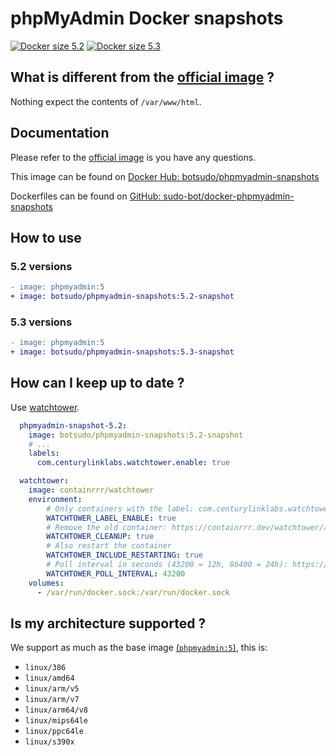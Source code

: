 # phpMyAdmin Docker snapshots

[![Docker size 5.2](https://img.shields.io/docker/image-size/botsudo/phpmyadmin-snapshots/5.2-snapshot?style=flat-square)](https://hub.docker.com/r/botsudo/phpmyadmin-snapshots)
[![Docker size 5.3](https://img.shields.io/docker/image-size/botsudo/phpmyadmin-snapshots/5.3-snapshot?style=flat-square)](https://hub.docker.com/r/botsudo/phpmyadmin-snapshots)

## What is different from the [official image](https://hub.docker.com/_/phpmyadmin) ?

Nothing expect the contents of `/var/www/html`.

## Documentation

Please refer to the [official image](https://hub.docker.com/_/phpmyadmin) is you have any questions.

This image can be found on [Docker Hub: botsudo/phpmyadmin-snapshots](https://hub.docker.com/r/botsudo/phpmyadmin-snapshots)

Dockerfiles can be found on [GitHub: sudo-bot/docker-phpmyadmin-snapshots](https://github.com/sudo-bot/docker-phpmyadmin-snapshots)

## How to use

### 5.2 versions

```diff
- image: phpmyadmin:5
+ image: botsudo/phpmyadmin-snapshots:5.2-snapshot
```

### 5.3 versions

```diff
- image: phpmyadmin:5
+ image: botsudo/phpmyadmin-snapshots:5.3-snapshot
```

## How can I keep up to date ?

Use [watchtower](https://containrrr.dev/watchtower/).

```yaml
  phpmyadmin-snapshot-5.2:
    image: botsudo/phpmyadmin-snapshots:5.2-snapshot
    # ...
    labels:
      com.centurylinklabs.watchtower.enable: true

  watchtower:
    image: containrrr/watchtower
    environment:
        # Only containers with the label: com.centurylinklabs.watchtower.enable
        WATCHTOWER_LABEL_ENABLE: true
        # Remove the old container: https://containrrr.dev/watchtower/arguments/#cleanup
        WATCHTOWER_CLEANUP: true
        # Also restart the container
        WATCHTOWER_INCLUDE_RESTARTING: true
        # Poll interval in seconds (43200 = 12h, 86400 = 24h): https://containrrr.dev/watchtower/arguments/#poll_interval
        WATCHTOWER_POLL_INTERVAL: 43200
    volumes:
      - /var/run/docker.sock:/var/run/docker.sock
```

## Is my architecture supported ?

We support as much as the base image [(`phpmyadmin:5`)](https://hub.docker.com/_/phpmyadmin/tags), this is:

- `linux/386`
- `linux/amd64`
- `linux/arm/v5`
- `linux/arm/v7`
- `linux/arm64/v8`
- `linux/mips64le`
- `linux/ppc64le`
- `linux/s390x`
